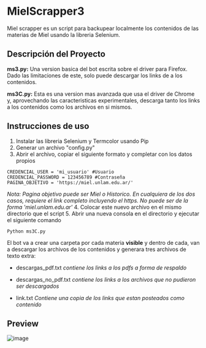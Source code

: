 # MielScrapper3

Miel scrapper es un script para backupear localmente los contenidos de las materias de Miel usando la libreria Selenium.

## Descripción del Proyecto

**ms3.py:** Una version basica del bot escrita sobre el driver para Firefox. Dado las limitaciones de este, solo puede descargar los links de a los contenidos.

**ms3C.py:** Esta es una version mas avanzada que usa el driver de Chrome y, aprovechando las caracteristicas experimentales, descarga tanto los links a los contenidos como los archivos en si mismos.

## Instrucciones de uso

1. Instalar las libreria Selenium y Termcolor usando Pip
2. Generar un archivo "config.py"
3. Abrir el archivo, copiar el siguiente formato y completar con los datos propios
```
CREDENCIAL_USER = 'mi_usuario' #Usuario
CREDENCIAL_PASSWORD = 123456789 #Contraseña
PAGINA_OBJETIVO = 'https://miel.unlam.edu.ar/'
```
_Nota: Pagina objetivo puede ser Miel o Historico. En cualquiera de los dos casos, requiere el link completo incluyendo el https. No puede ser de la forma 'miel.unlam.edu.ar'_
4. Colocar este nuevo archivo en el mismo directorio que el script
5. Abrir una nueva consola en el directorio y ejecutar el siguiente comando
```
Python ms3C.py
```

El bot va a crear una carpeta por cada materia **visible** y dentro de cada, van a descargar los archivos de los contenidos y generara tres archivos de texto extra:
- descargas_pdf.txt
_contiene los links a los pdfs a forma de respaldo_
  
- descargas_no_pdf.txt
_contiene los links a los archivos que no pudieron ser descargados_

- link.txt
_Contiene una copia de los links que estan posteados como contenido_

## Preview


![image](https://drive.google.com/uc?export=view&id=1xJ5RGNiJBbxdPaztkz3I32PIeEE83b0P)

